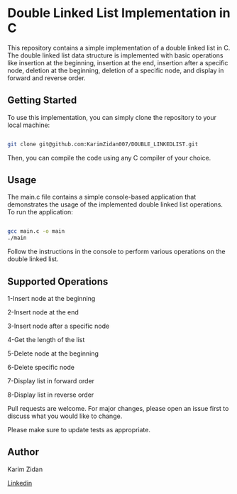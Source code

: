 # Double Linked List Implementation in C

This repository contains a simple implementation of a double linked list in C. The double linked list data structure is implemented with basic operations like insertion at the beginning, insertion at the end, insertion after a specific node, deletion at the beginning, deletion of a specific node, and display in forward and reverse order.

## Getting Started

To use this implementation, you can simply clone the repository to your local machine: 


```bash

git clone git@github.com:KarimZidan007/DOUBLE_LINKEDLIST.git

```
Then, you can compile the code using any C compiler of your choice.


## Usage
The main.c file contains a simple console-based application that demonstrates the usage of the implemented double linked list operations. To run the application:

```bash

gcc main.c -o main
./main

```
Follow the instructions in the console to perform various operations on the double linked list.


## Supported Operations

1-Insert node at the beginning

2-Insert node at the end

3-Insert node after a specific node

4-Get the length of the list

5-Delete node at the beginning

6-Delete specific node

7-Display list in forward order

8-Display list in reverse order


Pull requests are welcome. For major changes, please open an issue first
to discuss what you would like to change.

Please make sure to update tests as appropriate.

## Author
Karim Zidan 

[Linkedin](https://www.linkedin.com/in/karimzidanelsayed/)
